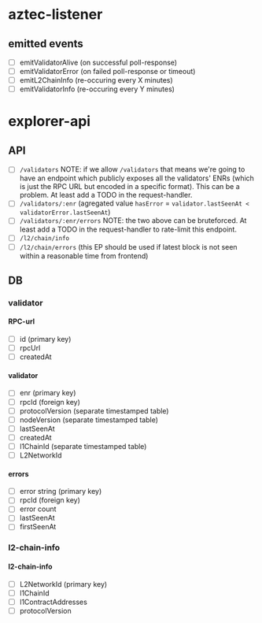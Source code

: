 # aztec-listener

## emitted events

- [ ] emitValidatorAlive (on successful poll-response)
- [ ] emitValidatorError (on failed poll-response or timeout)
- [ ] emitL2ChainInfo (re-occuring every X minutes)
- [ ] emitValidatorInfo (re-occuring every Y minutes)

# explorer-api

## API

- [ ] `/validators`
      NOTE: if we allow `/validators` that means we're going to have an endpoint which publicly exposes all the validators' ENRs (which is just the RPC URL but encoded in a specific format). This can be a problem. At least add a TODO in the request-handler.
- [ ] `/validators/:enr` (agregated value `hasError` = `validator.lastSeenAt < validatorError.lastSeenAt`)
- [ ] `/validators/:enr/errors`
      NOTE: the two above can be bruteforced. At least add a TODO in the request-handler to rate-limit this endpoint.
- [ ] `/l2/chain/info`
- [ ] `/l2/chain/errors` (this EP should be used if latest block is not seen within a reasonable time from frontend)

## DB

### validator

#### RPC-url

- [ ] id (primary key)
- [ ] rpcUrl
- [ ] createdAt

#### validator

- [ ] enr (primary key)
- [ ] rpcId (foreign key)
- [ ] protocolVersion (separate timestamped table)
- [ ] nodeVersion (separate timestamped table)
- [ ] lastSeenAt
- [ ] createdAt
- [ ] l1ChainId (separate timestamped table)
- [ ] L2NetworkId

#### errors

- [ ] error string (primary key)
- [ ] rpcId (foreign key)
- [ ] error count
- [ ] lastSeenAt
- [ ] firstSeenAt

### l2-chain-info

#### l2-chain-info

- [ ] L2NetworkId (primary key)
- [ ] l1ChainId
- [ ] l1ContractAddresses
- [ ] protocolVersion
